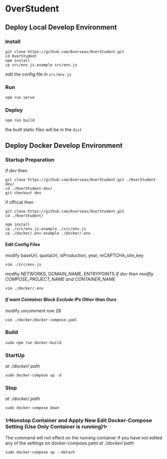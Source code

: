 # 0verStudent

## Deploy Local Develop Environment
### Install
```
git clone https://github.com/0verseas/0verStudent.git
cd 0verStudent
npm install
cp src/env.js.example src/env.js
```
edit the config file in `src/env.js`

### Run
```
npm run serve
```

### Deploy
```
npm run build
```
the built static files will be in the `dist`

## Deploy Docker Develop Environment
### Startup Preparation
if dev then
```
git clone https://github.com/0verseas/0verStudent.git ./0verStudent-dev/
cd ./0verStudent-dev/
git checkout dev
```
if official then
```
git clone https://github.com/0verseas/0verStudent.git
cd ./0verStudent/
```

```
npm install
cp ./src/env.js.example ./src/env.js
cp ./docker/.env.example ./docker/.env
```
#### Edit Config Files
modify baseUrl, quotaUrl, isProduction, year, reCAPTCHA_site_key
```
vim ./src/env.js
```
modfiy NETWORKS, DOMAIN_NAME, ENTRYPOINTS
*If dev then modfiy COMPOSE_PROJECT_NAME and CONTAINER_NAME*
```
vim ./docker/.env
```
#### *If want Container Block Exclude IPs Other than Ours*
modify uncomment row 28
```
vim ./docker/docker-compose.yaml
```
### Build
```
sudo npm run docker-build
```
### StartUp
*at ./docker/ path*
```
sudo docker-compose up -d
```
### Stop
*at ./docker/ path*
```
sudo docker-compose down
```
### ✨Nonstop Container and Apply New Edit Docker-Compose Setting (Use Only Container is running)✨
The command will not effect on the running container if you have not edited any of the settings on docker-compose.yaml
*at ./docker/ path*
```
sudo docker-compose up --detach
```